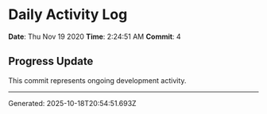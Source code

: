 # Daily Activity Log

**Date**: Thu Nov 19 2020
**Time**: 2:24:51 AM
**Commit**: 4

## Progress Update

This commit represents ongoing development activity.

---
Generated: 2025-10-18T20:54:51.693Z
